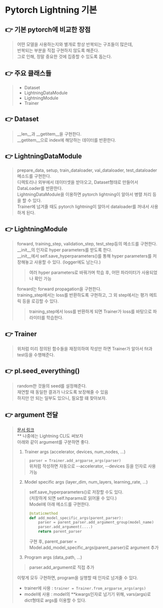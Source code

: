 # Pytorch Lightning 기본

## :point_right: 기본 pytorch에 비교한 장점
> 어떤 모델을 사용하는지와 별개로 항상 반복되는 구조들이 많은데,  
> 반복되는 부분을 직접 구현하지 않도록 해준다.  
> 그로 인해, 정말 중요한 것에 집중할 수 있도록 돕는다.

## :point_right: 주요 클래스들
> - Dataset
> - LightningDataModule
> - LightningModule
> - Trainer

## :point_right: Dataset
> __len__과 __getitem__을 구현한다.  
> __getitem__으로 index에 해당하는 데이터를 반환한다.

## :point_right: LightningDataModule
> prepare_data, setup, train_dataloader, val_dataloader, test_dataloader 메소드를 구현한다.  
> 디렉토리나 외부에서 데이터셋을 받아오고, Dataset형태로 만들어서 DataLoader를 반환한다.  
> LightningDataModule을 이용하면 pytorch lightning이 알아서 병렬 처리 등을 할 수 있다.  
> Trainer에 넘겨줄 때도 pytorch lightning이 알아서 dataloader를 꺼내서 사용하게 된다.  

## :point_right: LightningModule
> forward, training_step, validation_step, test_step등의 메소드를 구현한다.  
> __init__의 인자로 hyper parameters를 받도록 한다.  
> __init__에서 self.save_hyperparameters()를 통해 hyper parameters를 저장해놓고 사용할 수 있다. (logger에도 남는다.)
>> 여러 hyper parameters로 바꿔가며 학습 후, 어떤 파라미터가 사용되었나 확인 가능
> 
> forward는 forward propagation을 구현한다.  
> training_step에서는 loss를 반환하도록 구현하고, 그 외 step에서는 평가 메트릭 등을 로깅할 수 있다.  
>> training_step에서 loss를 반환하게 되면 Trainer가 loss를 바탕으로 파라미터를 학습한다.

## :point_right: Trainer
> 위처럼 미리 정의된 함수들을 재정의하여 작성만 하면 Trainer가 알아서 fit과 test등을 수행해준다.  

## :point_right: pl.seed_everything()
> random한 것들의 seed를 설정해준다.  
> 재연할 때 동일한 결과가 나오도록 보장해줄 수 있음  
> 하지만 안 되는 일부도 있으니, 필요할 떄 찾아보자.

## :point_right: argument 전달
> [문서 링크](https://pytorch-lightning.readthedocs.io/en/stable/common/hyperparameters.html)  
> ** 나중에는 Lightning CLI도 써보자  
> 아래와 같이 argument를 구분하면 좋다.  
> 1. Trainer args (accelerator, devices, num_nodes, ...)  
>> ```parser = Trainer.add_argparse_args(parser)```  
>> 위처럼 작성하면 자동으로 --accelerator, --devices 등을 인자로 사용 가능
> 2. Model specific args (layer_dim, num_layers, learning_rate, ...)  
>> self.save_hyperparameters()로 저장할 수도 있다.  
>> (저장하게 되면 self.hparams로 읽어올 수 있다.)  
>> Model에 아래 메소드를 구현한다.
>> ``` python
>> @staticmethod
>> def add_model_specific_args(parent_parser):
>>     parser = parent_parser.add_argument_group(model_name)
>>     parser.add_argument(....)
>>     return parent_parser
>> ```
>> 구현 후, parent_parser = Model.add_model_specific_args(parent_parser)로 argument 추가
> 3. Program args (data_path, ...)
>> parser.add_argument로 직접 추가
> 
> 이렇게 모두 구현하면, program을 실행할 때 인자로 넘겨줄 수 있다.  
> - trainer에 사용 : ```trainer = Trainer.from_argparse_args(args)```  
> - model에 사용 : model의 **kwargs인자로 넘기기 위해, vars(args)로 dict형태로 args를 이용할 수 있다.  
